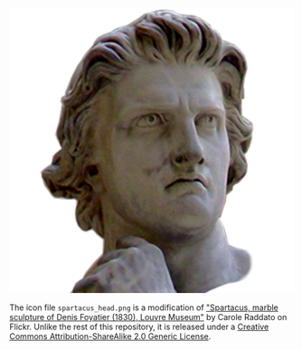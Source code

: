 ![](spartacus_head.png)

The icon file `spartacus_head.png` is a modification of ["Spartacus, marble
sculpture of Denis Foyatier (1830), Louvre
Museum"](https://www.flickr.com/photos/carolemage/8270400666) by Carole Raddato
on Flickr. Unlike the rest of this repository, it is released under a [Creative Commons Attribution-ShareAlike 2.0 Generic License](https://creativecommons.org/licenses/by-sa/2.0/).

